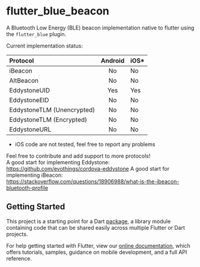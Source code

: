 # flutter_blue_beacon

A Bluetooth Low Energy (BLE) beacon implementation native to flutter using the `flutter_blue` plugin.

Current implementation status: 

| Protocol                     | Android | iOS*  |
| :---------------             | :-----: | :--- |
| iBeacon                      |   No    |  No  |
| AltBeacon                    |   No    |  No  |
| EddystoneUID                 |   Yes   |  Yes |
| EddystoneEID                 |   No    |  No  |
| EddystoneTLM (Unencrypted)   |   No    |  No  |
| EddystoneTLM (Encrypted)     |   No    |  No  |
| EddystoneURL                 |   No    |  No  |
* iOS code are not tested, feel free to report any problems

Feel free to contribute and add support to more protocols!  
A good start for implementing Eddystone: https://github.com/evothings/cordova-eddystone
A good start for implementing iBeacon: https://stackoverflow.com/questions/18906988/what-is-the-ibeacon-bluetooth-profile

## Getting Started

This project is a starting point for a Dart
[package](https://flutter.io/developing-packages/),
a library module containing code that can be shared easily across
multiple Flutter or Dart projects.

For help getting started with Flutter, view our 
[online documentation](https://flutter.io/docs), which offers tutorials, 
samples, guidance on mobile development, and a full API reference.
